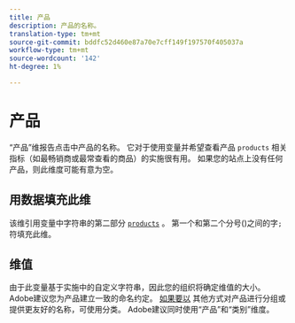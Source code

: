 ```yaml
---
title: 产品
description: 产品的名称。
translation-type: tm+mt
source-git-commit: bddfc52d460e87a70e7cff149f197570f405037a
workflow-type: tm+mt
source-wordcount: '142'
ht-degree: 1%

---
```



# 产品

“产品”维报告点击中产品的名称。 它对于使用变量并希望查看产品 `products` 相关指标（如最畅销商或最常查看的商品）的实施很有用。 如果您的站点上没有任何产品，则此维度可能有意为空。

## 用数据填充此维

该维引用变量中字符串的第二部分 [`products`](/help/implement/vars/page-vars/products.md) 。 第一个和第二个分号()之间的字`;`符填充此维。

## 维值

由于此变量基于实施中的自定义字符串，因此您的组织将确定维值的大小。 Adobe建议您为产品建立一致的命名约定。 [如果要以](../c-classifications2/c-classifications.md) 其他方式对产品进行分组或提供更友好的名称，可使用分类。 Adobe建议同时使用“产品”和“类别”维度。

